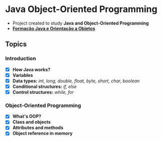 # Java Object-Oriented Programming

- Project created to study **Java and Object-Oriented Programming** 
- **[Formação Java e Orientação a Objetos](https://cursos.alura.com.br/formacao-java)** 

## Topics

### Introduction
- [x]  **How Java works?**
- [x]  **Variables**
- [x]  **Data types:** *int, long, double, float, byte, short, char, boolean*
- [x]  **Conditional structures:** *if, else*
- [x]  **Control structures:** *while, for*

### Object-Oriented Programming
- [x]  **What's OOP?**
- [x]  **Class and objects**
- [x]  **Attributes and methods**
- [x]  **Object reference in memory**